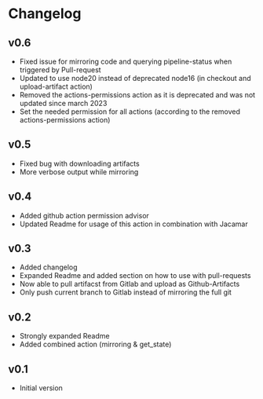 <!--
SPDX-FileCopyrightText: 2022 Jakob Fritz <j.fritz@fz-juelich.de>

SPDX-License-Identifier: CC0-1.0
-->

# Changelog

## v0.6

- Fixed issue for mirroring code and querying pipeline-status
when triggered by Pull-request
- Updated to use node20 instead of deprecated node16
(in checkout and upload-artifact action)
- Removed the actions-permissions action as it is deprecated
and was not updated since march 2023
- Set the needed permission for all actions
(according to the removed actions-permissions action)

## v0.5

- Fixed bug with downloading artifacts
- More verbose output while mirroring

## v0.4

- Added github action permission advisor
- Updated Readme for usage of this action in combination with Jacamar

## v0.3

- Added changelog
- Expanded Readme and added section on how to use with pull-requests
- Now able to pull artifacst from Gitlab and upload as Github-Artifacts
- Only push current branch to Gitlab instead of mirroring the full git

## v0.2

- Strongly expanded Readme
- Added combined action (mirroring & get_state)

## v0.1

- Initial version
